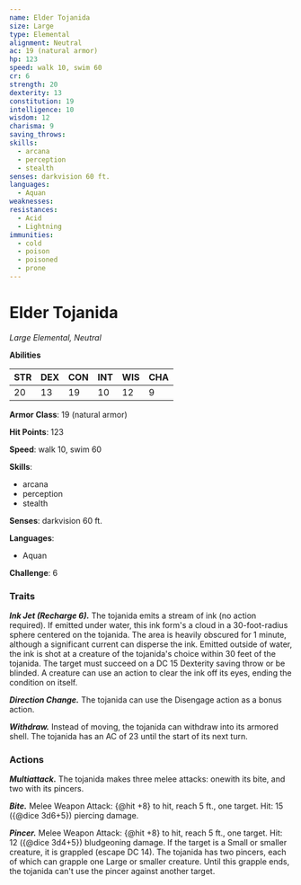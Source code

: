 ```yaml
---
name: Elder Tojanida
size: Large
type: Elemental
alignment: Neutral
ac: 19 (natural armor)
hp: 123
speed: walk 10, swim 60
cr: 6
strength: 20
dexterity: 13
constitution: 19
intelligence: 10
wisdom: 12
charisma: 9
saving_throws:
skills:
  - arcana
  - perception
  - stealth
senses: darkvision 60 ft.
languages:
  - Aquan
weaknesses:
resistances:
  - Acid
  - Lightning
immunities:
  - cold
  - poison
  - poisoned
  - prone
---
```


# Elder Tojanida

*Large Elemental, Neutral*

**Abilities**

| STR | DEX | CON | INT | WIS | CHA |
| --- | --- | --- | --- | --- | --- |
| 20 | 13 | 19 | 10 | 12 | 9 |

**Armor Class**: 19 (natural armor)

**Hit Points**: 123

**Speed**: walk 10, swim 60

**Skills**:
  - arcana
  - perception
  - stealth

**Senses**: darkvision 60 ft.

**Languages**:
  - Aquan

**Challenge**: 6

### Traits
***Ink Jet (Recharge 6).*** The tojanida emits a stream of ink (no action required). If emitted under water, this ink form's a cloud in a 30-foot-radius sphere centered on the tojanida. The area is heavily obscured for 1 minute, although a significant current can disperse the ink. Emitted outside of water, the ink is shot at a creature of the tojanida's choice within 30 feet of the tojanida. The target must succeed on a DC 15 Dexterity saving throw or be blinded. A creature can use an action to clear the ink off its eyes, ending the condition on itself.

***Direction Change.*** The tojanida can use the Disengage action as a bonus action.

***Withdraw.*** Instead of moving, the tojanida can withdraw into its armored shell. The tojanida has an AC of 23 until the start of its next turn.

### Actions
***Multiattack.*** The tojanida makes three melee attacks: onewith its bite, and two with its pincers.

***Bite.*** Melee Weapon Attack: {@hit +8} to hit, reach 5 ft., one target. Hit: 15 ({@dice 3d6+5}) piercing damage.

***Pincer.*** Melee Weapon Attack: {@hit +8} to hit, reach 5 ft., one target. Hit: 12 ({@dice 3d4+5}) bludgeoning damage. If the target is a Small or smaller creature, it is grappled (escape DC 14). The tojanida has two pincers, each of which can grapple one Large or smaller creature. Until this grapple ends, the tojanida can't use the pincer against another target.

